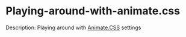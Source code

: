 # Playing-around-with-animate.css


Description: Playing around with [Animate.CSS](https://animate.style/) settings
